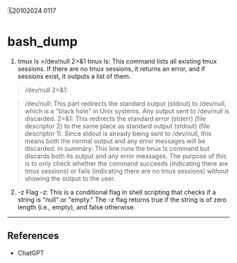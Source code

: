 🗓️20102024 0117

# bash_dump

1. tmux ls >/dev/null 2>&1
tmux ls: This command lists all existing tmux sessions. If there are no tmux sessions, it returns an error, and if sessions exist, it outputs a list of them.

>/dev/null 2>&1:

>/dev/null: This part redirects the standard output (stdout) to /dev/null, which is a "black hole" in Unix systems. Any output sent to /dev/null is discarded.
2>&1: This redirects the standard error (stderr) (file descriptor 2) to the same place as standard output (stdout) (file descriptor 1). Since stdout is already being sent to /dev/null, this means both the normal output and any error messages will be discarded.
In summary: This line runs the tmux ls command but discards both its output and any error messages. The purpose of this is to only check whether the command succeeds (indicating there are tmux sessions) or fails (indicating there are no tmux sessions) without showing the output to the user.

2. -z Flag
-z: This is a conditional flag in shell scripting that checks if a string is "null" or "empty." The -z flag returns true if the string is of zero length (i.e., empty), and false otherwise.

---

## References
- ChatGPT
